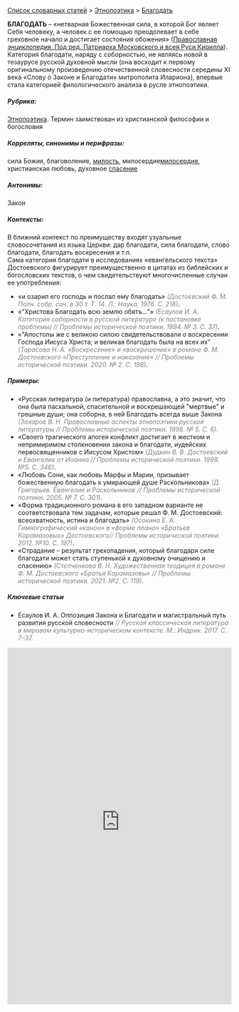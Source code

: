<style>
st { color: Gray;
  font-style: italic;}
</style>

[Список словарных статей](https://thesaurus-dostoevsky.github.io/Thesaurus/) > [Этнопоэтика](ethnopoe.md) > [Благодать](благодать.md) 

**БЛАГОДАТЬ** – «нетварная Божественная сила, в которой Бог являет Себя человеку, а человек с ее помощью преодолевает в себе греховное начало и достигает состояния обожения» ([Православная энциклопедия. Под ред. Патриарха Московского и всея Руси Кирилла](https://www.pravenc.ru/)).  
Категория благодати, наряду с соборностью, не являясь новой в тезаурусе русской духовной мысли (она восходит к первому оригинальному произведению отечественной словесности середины ХI века «Слову о Законе и Благодати» митрополита Илариона), впервые стала категорией филологического анализа в русле этнопоэтики. 

##### Рубрика:
[Этнопоэтика](ethnopoe.md). Термин заимствован из христианской философии и богословия
##### Корреляты, синонимы и перифразы:
сила Божия, благоволение, [милость](милость.md), милосердие[милосердие](милосердие.md), христианская любовь, духовное [спасение](спасение.md)
##### Антонимы:
Закон
##### Контексты:
В ближний контекст по преимуществу входят узуальные словосочетания из языка Церкви: дар благодати, сила благодати, слово благодати, благодать воскресения и т.п.  
Сама категория благодати в исследованиях «евангельского текста» Достоевского фигурирует преимущественно в цитатах из библейских и богословских текстов, о чем свидетельствуют многочисленные случаи ее употребления:  
* «и озарил его господь и послал ему благодать» <st>(Достоевский Ф. М. Полн. собр. соч. в 30 т. Т.  14. Л.: Наука, 1976. С. 218)</st>.  
*	«"Христова Благодать всю землю обятъ…"» <st>(Есаулов И. А. Категория соборности в русской литературе (к постановке проблемы) // Проблемы исторической поэтики. 1994. № 3. С. 37)</st>.
*	«"Апостолы же с великою силою свидетельствовали о воскресении Господа Иисуса Христа; и великая благодать была на всех их" <st>(Тарасова Н. А. «Воскресение» и «воскрешение» в романе Ф. М. Достоевского «Преступление и наказание» // Проблемы исторической поэтики. 2020. № 2. С. 198)</st>.
##### Примеры:
* «Русская литература (и литература) православна, а это значит, что 
она была пасхальной, спасительной и воскрешающей "мертвые" и грешные души; она соборна, в ней Благодать всегда выше Закона <st>(Захаров В. Н. Православные аспекты этнопоэтики русской литературы // Проблемы исторической поэтики. 1998. № 5. С. 6).
* «Своего трагического апогея конфликт достигает в жестком и 
непримиримом столкновении закона и благодати, иудейских первосвященников с Иисусом Христом» <st>(Дудкин В. В. Достоевский и Евангелие от Иоанна // Проблемы исторической поэтики. 1998. №5. С. 346)</st>.
* «Любовь Сони, как любовь Марфы и Марии,  призывает 
божественную благодать к умирающей душе Раскольникова» <st>(Д. Григорьев. Евангелие и Раскольников // Проблемы исторической поэтики. 2005. № 7. С. 301)</st>.
* «Форма традиционного романа в его западном варианте не 
соответствовала тем задачам, которые решал Ф. М. Достоевский: всеохватность, истина и благодать» <st>(Осокина Е. А. Гимнографический «канон» в «форме плана» «Братьев Карамазовых» Достоевского// Проблемы исторической поэтики. 2012. №10. С. 197)</st>.
* «Страдание – результат грехопадения, который благодаря силе 
благодати может стать ступенькой к духовному очищению и спасению» <st>(Степченкова В. Н. Художественная теодицея в романе Ф. М. Достоевского «Братья Карамазовы» // Проблемы исторической поэтики. 2021. №2. С. 119)</st>.
##### Ключевые статьи
* Есаулов И. А. Оппозиция Закона и Благодати и магистральный путь развития русской словесности <st>// Русская классическая литература в  мировом  культурно-историческом контексте. М.: Индрик. 2017. С. 7–37.</st>



<iframe src="https://thesaurus-dostoevsky.github.io/nk/благодать.html" style="border:0px;width:100%;height:800px" allowfullscreen="true" webkitallowfullscreen="true" mozallowfullscreen="true">
